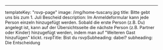---

templateKey: "rsvp-page"
image: /img/home-tuscany.jpg
title: Bitte gebt uns bis zum 1. Juli Bescheid
description: Im Anmeldeformular kann jede Person einzeln hinzugefügt werden. Sobald die erste Person (z.B. Du) angelegt ist, kann auf der Übersichtsseite die nächste Person (z.B. Partner oder Kinder) hinzugefügt werden, indem man auf "Weiteren Gast hinzufügen" klickt.
rsvpTitle: Bist du
rsvpSubheading: dabei?
subheading: Die Entscheidung
